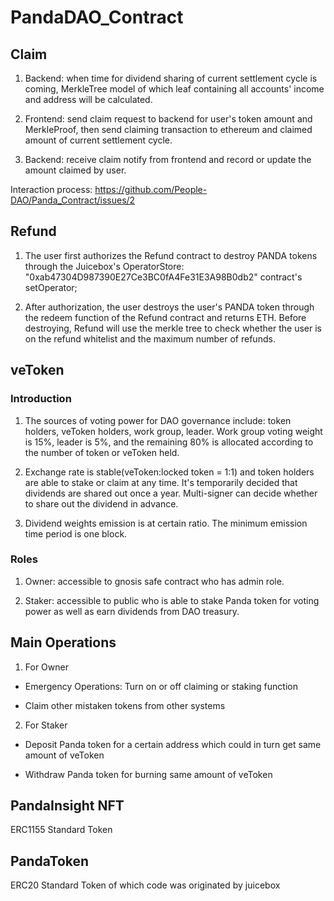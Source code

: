 # PandaDAO_Contract

## Claim

1. Backend: when time for dividend sharing of current settlement cycle is coming, MerkleTree model of which leaf containing all accounts' income and address will be calculated. 

2. Frontend: send claim request to backend for user's token amount and MerkleProof, then send claiming transaction to ethereum and claimed amount of current settlement cycle.

3. Backend: receive claim notify from frontend and record or update the amount claimed by user.

Interaction process: https://github.com/People-DAO/Panda_Contract/issues/2

## Refund 

1. The user first authorizes the Refund contract to destroy PANDA tokens through the Juicebox's OperatorStore: "0xab47304D987390E27Ce3BC0fA4Fe31E3A98B0db2" contract's setOperator;

2. After authorization, the user destroys the user's PANDA token through the redeem function of the Refund contract and returns ETH. Before destroying, Refund will use the merkle tree to check whether the user is on the refund whitelist and the maximum number of refunds.

## veToken

### Introduction

1. The sources of voting power for DAO governance include: token holders, veToken holders, work group, leader. Work group voting weight is 15%, leader is 5%, and the remaining 80% is allocated according to the number of token or veToken held.

2. Exchange rate is stable(veToken:locked token = 1:1) and token holders are able to stake or claim at any time. It's temporarily decided that dividends are shared out once a year. Multi-signer can decide whether to share out the dividend in advance.

3. Dividend weights emission is at certain ratio. The minimum emission time period is one block.

### Roles

1. Owner: accessible to gnosis safe contract who has admin role.

2. Staker: accessible to public who is able to stake Panda token for voting power as well as earn dividends from DAO treasury.

## Main Operations

1. For Owner

- Emergency Operations: Turn on or off claiming or staking function

- Claim other mistaken tokens from other systems

2. For Staker

- Deposit Panda token for a certain address which could in turn get same amount of veToken

- Withdraw Panda token for burning same amount of veToken

## PandaInsight NFT

ERC1155 Standard Token

## PandaToken

ERC20 Standard Token of which code was originated by juicebox
